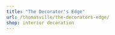```yaml
---
title: "The Decorator's Edge"
url: /thomasville/the-decorators-edge/
shop: interior decoration
---
```

